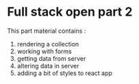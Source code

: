 # Full stack open part 2 
This part material contains :
1. rendering a collection
2. working with forms
3. getting data from server 
4. altering data in server
5. adding a bit of styles to react app
